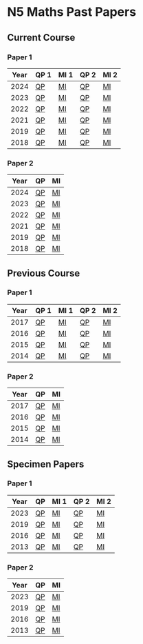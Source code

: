 # N5 Maths Past Papers


## Current Course

### Paper 1

| Year | QP 1                                   | MI 1                                   | QP 2                                     | MI 2 |
| ---- | ----                                   | ----                                   | ----                                     | ---- |
| 2024 | [QP](N5-Maths-2024-QP-1.pdf "2024 QP") | [MI](N5-Maths-2024-MI-1.pdf "2024 MI") | [QP](N5-Maths-2024-QP-2.pdf "2024 QP 2") | [MI](N5-Maths-2024-MI-2.pdf "2024 MI 2") |
| 2023 | [QP](N5-Maths-2023-QP-1.pdf "2023 QP") | [MI](N5-Maths-2023-MI-1.pdf "2023 MI") | [QP](N5-Maths-2023-QP-2.pdf "2023 QP 2") | [MI](N5-Maths-2023-MI-2.pdf "2023 MI 2") |
| 2022 | [QP](N5-Maths-2022-QP-1.pdf "2022 QP") | [MI](N5-Maths-2022-MI-1.pdf "2022 MI") | [QP](N5-Maths-2022-QP-2.pdf "2022 QP 2") | [MI](N5-Maths-2022-MI-2.pdf "2022 MI 2") |
| 2021 | [QP](N5-Maths-2021-QP-1.pdf "2021 QP") | [MI](N5-Maths-2021-MI-1.pdf "2021 MI") | [QP](N5-Maths-2021-QP-2.pdf "2021 QP 2") | [MI](N5-Maths-2021-MI-2.pdf "2021 MI 2") |
| 2019 | [QP](N5-Maths-2019-QP-1.pdf "2019 QP") | [MI](N5-Maths-2019-MI-1.pdf "2019 MI") | [QP](N5-Maths-2019-QP-2.pdf "2019 QP 2") | [MI](N5-Maths-2019-MI-2.pdf "2019 MI 2") |
| 2018 | [QP](N5-Maths-2018-QP-1.pdf "2018 QP") | [MI](N5-Maths-2018-MI-1.pdf "2018 MI") | [QP](N5-Maths-2018-QP-2.pdf "2018 QP 2") | [MI](N5-Maths-2018-MI-2.pdf "2018 MI 2") |


### Paper 2

| Year | QP                                     | MI  |
| ---- | ---                                    | --- |
| 2024 | [QP](N5-Maths-2024-QP-2.pdf "2024 QP") | [MI](N5-Maths-2024-MI-2.pdf "2024 MI") |
| 2023 | [QP](N5-Maths-2023-QP-2.pdf "2023 QP") | [MI](N5-Maths-2023-MI-2.pdf "2023 MI") |
| 2022 | [QP](N5-Maths-2022-QP-2.pdf "2022 QP") | [MI](N5-Maths-2022-MI-2.pdf "2022 MI") |
| 2021 | [QP](N5-Maths-2021-QP-2.pdf "2021 QP") | [MI](N5-Maths-2021-MI-2.pdf "2021 MI") |
| 2019 | [QP](N5-Maths-2019-QP-2.pdf "2019 QP") | [MI](N5-Maths-2019-MI-2.pdf "2019 MI") |
| 2018 | [QP](N5-Maths-2018-QP-2.pdf "2018 QP") | [MI](N5-Maths-2018-MI-2.pdf "2018 MI") |



## Previous Course

### Paper 1

| Year | QP 1                                     | MI 1                                     | QP 2                                     | MI 2 |
| ---- | ----                                     | ----                                     | ----                                     | ---- |
| 2017 | [QP](N5-Maths-2017-QP-1.pdf "2017 QP 1") | [MI](N5-Maths-2017-MI-1.pdf "2017 MI 1") | [QP](N5-Maths-2017-QP-2.pdf "2017 QP 2") | [MI](N5-Maths-2017-MI-2.pdf "2017 MI 2") |
| 2016 | [QP](N5-Maths-2016-QP-1.pdf "2016 QP 1") | [MI](N5-Maths-2016-MI-1.pdf "2016 MI 1") | [QP](N5-Maths-2016-QP-2.pdf "2016 QP 2") | [MI](N5-Maths-2016-MI-2.pdf "2016 MI 2") |
| 2015 | [QP](N5-Maths-2015-QP-1.pdf "2015 QP 1") | [MI](N5-Maths-2015-MI-1.pdf "2015 MI 1") | [QP](N5-Maths-2015-QP-2.pdf "2015 QP 2") | [MI](N5-Maths-2015-MI-2.pdf "2015 MI 2") |
| 2014 | [QP](N5-Maths-2014-QP-1.pdf "2014 QP 1") | [MI](N5-Maths-2014-MI-1.pdf "2014 MI 1") | [QP](N5-Maths-2014-QP-2.pdf "2014 QP 2") | [MI](N5-Maths-2014-MI-2.pdf "2014 MI 2") |


### Paper 2

| Year | QP                                     | MI  |
| ---- | ---                                    | --- |
| 2017 | [QP](N5-Maths-2017-QP-2.pdf "2017 QP") | [MI](N5-Maths-2017-MI-2.pdf "2017 MI") |
| 2016 | [QP](N5-Maths-2016-QP-2.pdf "2016 QP") | [MI](N5-Maths-2016-MI-2.pdf "2016 MI") |
| 2015 | [QP](N5-Maths-2015-QP-2.pdf "2015 QP") | [MI](N5-Maths-2015-MI-2.pdf "2015 MI") |
| 2014 | [QP](N5-Maths-2014-QP-2.pdf "2014 QP") | [MI](N5-Maths-2014-MI-2.pdf "2014 MI") |



## Specimen Papers

### Paper 1

| Year | QP                                                 | MI 1                                               | QP 2                                               | MI 2 |
| ---- | ---                                                | ----                                               | ----                                               | ---- |
| 2023 | [QP](N5-Maths-2023-SQP-1.pdf "2023 Specimen QP 1") | [MI](N5-Maths-2023-SMI-1.pdf "2023 Specimen MI 1") | [QP](N5-Maths-2023-SQP-2.pdf "2023 Specimen QP 2") | [MI](N5-Maths-2023-SMI-2.pdf "2023 Specimen MI 2") |
| 2019 | [QP](N5-Maths-2019-SQP-1.pdf "2019 Specimen QP 1") | [MI](N5-Maths-2019-SMI-1.pdf "2019 Specimen MI 1") | [QP](N5-Maths-2023-SQP-2.pdf "2023 Specimen QP 2") | [MI](N5-Maths-2023-SMI-2.pdf "2023 Specimen MI 2") |
| 2016 | [QP](N5-Maths-2016-SQP-1.pdf "2016 Specimen QP 1") | [MI](N5-Maths-2016-SMI-1.pdf "2016 Specimen MI 1") | [QP](N5-Maths-2016-SQP-2.pdf "2016 Specimen QP 2") | [MI](N5-Maths-2016-SMI-2.pdf "2016 Specimen MI 2") |
| 2013 | [QP](N5-Maths-2013-SQP-1.pdf "2013 Specimen QP 1") | [MI](N5-Maths-2013-SMI-1.pdf "2013 Specimen MI 1") | [QP](N5-Maths-2013-SQP-2.pdf "2013 Specimen QP 2") | [MI](N5-Maths-2013-SMI-2.pdf "2013 Specimen MI 2") |


### Paper 2

| Year | QP                                               | MI  |
| ---- | ---                                              | --- |
| 2023 | [QP](N5-Maths-2023-SQP-2.pdf "2023 Specimen QP") | [MI](N5-Maths-2023-SMI-2.pdf "2023 Specimen MI") |
| 2019 | [QP](N5-Maths-2019-SQP-2.pdf "2019 Specimen QP") | [MI](N5-Maths-2019-SMI-2.pdf "2019 Specimen MI") |
| 2016 | [QP](N5-Maths-2016-SQP-2.pdf "2016 Specimen QP") | [MI](N5-Maths-2016-SMI-2.pdf "2016 Specimen MI") |
| 2013 | [QP](N5-Maths-2013-SQP-2.pdf "2013 Specimen QP") | [MI](N5-Maths-2013-SMI-2.pdf "2013 Specimen MI") |
